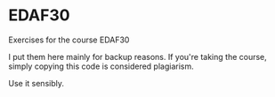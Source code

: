 EDAF30
======

Exercises for the course EDAF30

I put them here mainly for backup reasons. If you're taking
the course, simply copying this code is considered plagiarism.

Use it sensibly.
